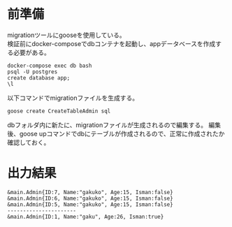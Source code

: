 # 前準備
migrationツールにgooseを使用している。  
検証前にdocker-composeでdbコンテナを起動し、appデータベースを作成する必要がある。

    docker-compose exec db bash
    psql -U postgres
    create database app;
    \l

以下コマンドでmigrationファイルを生成する。

    goose create CreateTableAdmin sql

dbフォルダ内に新たに、migrationファイルが生成されるので編集する。
編集後、goose upコマンドでdbにテーブルが作成されるので、正常に作成されたか確認しておく。

# 出力結果

    &main.Admin{ID:7, Name:"gakuko", Age:15, Isman:false}
    &main.Admin{ID:6, Name:"gakuko", Age:15, Isman:false}
    &main.Admin{ID:5, Name:"gakuko", Age:15, Isman:false}
    ----------------------
    &main.Admin{ID:1, Name:"gaku", Age:26, Isman:true}
